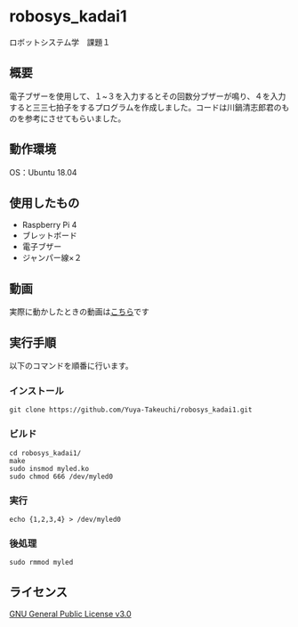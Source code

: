 # robosys_kadai1
ロボットシステム学　課題１
## 概要
電子ブザーを使用して、１~３を入力するとその回数分ブザーが鳴り、４を入力すると三三七拍子をするプログラムを作成しました。コードは川鍋清志郎君のものを参考にさせてもらいました。

## 動作環境
OS：Ubuntu 18.04

## 使用したもの
- Raspberry Pi 4
- ブレットボード
- 電子ブザー
- ジャンパー線×２

## 動画
実際に動かしたときの動画は[こちら](https://www.youtube.com/watch?v=HaBOnk_5vlE&feature=youtu.be)です

## 実行手順
以下のコマンドを順番に行います。
### インストール
```
git clone https://github.com/Yuya-Takeuchi/robosys_kadai1.git
```
### ビルド
```
cd robosys_kadai1/
make
sudo insmod myled.ko
sudo chmod 666 /dev/myled0
```
### 実行
```
echo {1,2,3,4} > /dev/myled0
```
### 後処理
```
sudo rmmod myled
```

## ライセンス
[GNU General Public License v3.0](https://github.com/Yuya-Takeuchi/robosys_kadai1/blob/main/LICENSE) 
